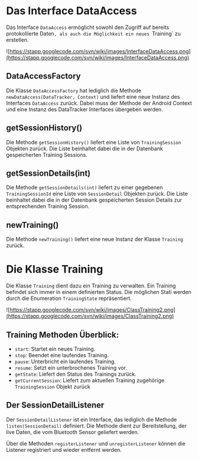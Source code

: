# Das Interface DataAccess #
Das Interface `DataAccess` ermöglicht sowohl den Zugriff auf bereits protokollierte Daten`, als auch die Möglichkeit ein neues `Training` zu erstellen.

![https://stapp.googlecode.com/svn/wiki/images/InterfaceDataAccess.png](https://stapp.googlecode.com/svn/wiki/images/InterfaceDataAccess.png)

## DataAccessFactory ##
Die Klasse `DataAccessFactory` hat lediglich die Methode `newDataAccess(DataTracker, Context)` und liefert eine neue Instanz des Interfaces `DataAccess` zurück.
Dabei muss der Methode der Android Context und eine Instanz des DataTracker Interfaces übergeben werden.

## getSessionHistory() ##
Die Methode `getSessionHistory()` liefert eine Liste von `TrainingSession` Objekten zurück. Die Liste beinhaltet dabei die in der Datenbank gespeicherten Training Sessions.

## getSessionDetails(int) ##
Die Methode `getSessionDetails(int)` liefert zu einer gegebenen `TrainingSessionId` eine Liste von `SessionDetail` Objekten zurück. Die Liste beinhaltet dabei die in der Datenbank gespeicherten Session Details zur entsprechenden Training Session.

## newTraining() ##
Die Methode `newTraining()` liefert eine neue Instanz der Klasse `Training` zurück.


# Die Klasse Training #
Die Klasse `Training` dient dazu ein Training zu verwalten. Ein Training befindet sich immer in einem definierten Status. Die möglichen Stati werden durch die Enumeration `TrainingState` repräsentiert.

![https://stapp.googlecode.com/svn/wiki/images/ClassTraining2.png](https://stapp.googlecode.com/svn/wiki/images/ClassTraining2.png)

## Training Methoden Überblick: ##
  * `start`: Startet ein neues Training.
  * `stop`: Beendet eine laufendes Training.
  * `pause`: Unterbricht ein laufendes Training.
  * `resume`: Setzt ein unterbrochenes Training vor.
  * `getState`: Liefert den Status des Trainings zurück.
  * `getCurrentSession`: Liefert zum aktuellen Training zugehörige `TrainingSession` Objekt zurück

## Der SessionDetailListener ##
Der `SessionDetailListener` ist ein Interface, das lediglich die Methode `listen(SessionDetail)` definiert. Die Methode dient zur Bereitstellung, der live Daten, die vom Bluetooth Sensor geliefert werden.

Über die Methoden `registerListener` und `unregisterListener` können die Listener registriert und wieder entfernt werden.